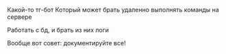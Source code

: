 Какой-то тг-бот
Который может брать удаленно выполнять команды на сервере

Работать с бд, и брать из них логи

Вообще вот совет: документируйте все!
